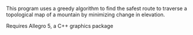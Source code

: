 This program uses a greedy algorithm to find the safest route to traverse a topological map of a mountain by minimizing change in elevation.

Requires Allegro 5, a C++ graphics package